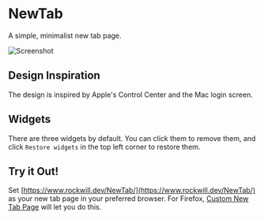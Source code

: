 # NewTab
A simple, minimalist new tab page.

![Screenshot](https://i.imgur.com/qOEfrA1.jpeg)

## Design Inspiration
The design is inspired by Apple's Control Center and the Mac login screen.

## Widgets
There are three widgets by default. You can click them to remove them, and click `Restore widgets` in the top left corner to restore them.

## Try it Out!
Set [https://www.rockwill.dev/NewTab/](https://www.rockwill.dev/NewTab/) as your new tab page in your preferred browser. For Firefox, [Custom New Tab Page](https://addons.mozilla.org/en-US/firefox/addon/custom-new-tab-page/?utm_source=addons.mozilla.org&utm_medium=referral&utm_content=search) will let you do this.